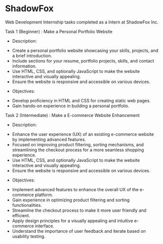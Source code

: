 # ShadowFox
Web Development Internship tasks  completed as a Intern at ShadowFox Inc.

Task 1 (Beginner) : Make a Personal Portfolio Website
* Description:
- Create a personal portfolio website showcasing your skills, projects, and a brief introduction.
- Include sections for your resume, portfolio projects, skills, and contact information.
- Use HTML, CSS, and optionally JavaScript to make the website interactive and visually appealing.
- Ensure the website is responsive and accessible on various devices.

* Objectives:
- Develop proficiency in HTML and CSS for creating static web pages.
- Gain hands-on experience in building a personal portfolio.

Task 2 (Intermediate) : Make a E-commerce Website Enhancement 
* Description:
- Enhance the user experience (UX) of an existing e-commerce website by implementing advanced features.
- Focused on improving product filtering, sorting mechanisms, and streamlining the checkout process for a more seamless shopping experience.
- Use HTML, CSS, and optionally JavaScript to make the website interactive and visually appealing.
- Ensure the website is responsive and accessible on various devices.

* Objectives:
- Implement advanced features to enhance the overall UX of the e-commerce platform.
- Gain experience in optimizing product filtering and sorting functionalities. 
- Streamline the checkout process to make it more user friendly and efficient.
- Apply design principles for a visually appealing and intuitive e-commerce interface.
- Understand the importance of user feedback and iterate based on usability testing. 
